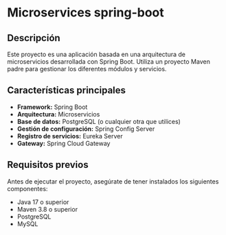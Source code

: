 # Microservices spring-boot

## Descripción
Este proyecto es una aplicación basada en una arquitectura de microservicios desarrollada con Spring Boot. Utiliza un proyecto Maven padre para gestionar los diferentes módulos y servicios.

## Características principales
- **Framework:** Spring Boot
- **Arquitectura:** Microservicios
- **Base de datos:** PostgreSQL (o cualquier otra que utilices)
- **Gestión de configuración:** Spring Config Server
- **Registro de servicios:** Eureka Server
- **Gateway:** Spring Cloud Gateway

## Requisitos previos

Antes de ejecutar el proyecto, asegúrate de tener instalados los siguientes componentes:

- Java 17 o superior
- Maven 3.8 o superior
- PostgreSQL
- MySQL
